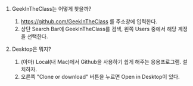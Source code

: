 1. GeekInTheClass는 어떻게 찾을까?
    1. https://github.com/GeekInTheClass 를 주소창에 입력한다.
    2. 상단 Search Bar에 GeekInTheClass를 검색, 왼쪽 Users 중에서 해당 계정을 선택한다.

2. Desktop은 뭐지?
    1. (아마) Local(내 Mac)에서 Github을 사용하기 쉽게 해주는 응용프로그램. 설치하자.
    2. 오른쪽 "Clone or download" 버튼을 누르면 Open in Desktop이 있다.